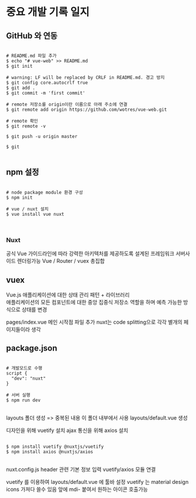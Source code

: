 # 중요 개발 기록 일지

## GitHub 와 연동
<pre>
<code>
# README.md 파일 추가
$ echo "# vue-web" >> README.md
$ git init

# warning: LF will be replaced by CRLF in README.md. 경고 방지
$ git config core.autocrlf true
$ git add .
$ git commit -m 'first commit'

# remote 저장소를 origin이란 이름으로 아래 주소에 연결
$ git remote add origin https://github.com/wotres/vue-web.git

# remote 확인 
$ git remote -v

$ git push -u origin master

$ git 
</code>
</pre>

## npm 설정
<pre>
<code>
# node package module 환경 구성
$ npm init

# vue / nuxt 설치
$ vue install vue nuxt

</code>
</pre>

### Nuxt
공식 Vue 가이드라인에 따라 강력한 아키텍처를 제공하도록 설계된 프레임워크
서버사이드 렌더링가능
Vue / Router / vuex 총집합

## vuex
Vue.js 애플리케이션에 대한 상태 관리 패턴 + 라이브러리  
애플리케이션의 모든 컴포넌트에 대한 중앙 집중식 저장소 역할을 하며 예측 가능한 방식으로 상태를 변경

pages/index.vue 메인 시작점 파일 추가
nuxt는 code splitting으로 각각 별개의 페이지들이라 생각

## package.json
<pre>
<code>
# 개발모드로 수행
script {
  "dev": "nuxt"
}

# 서버 실행
$ npm run dev
</code>
</pre>

layouts 폴더 생성
=> 중복된 내용 이 폴더 내부에서 사용
layouts/default.vue 생성

디자인을 위해 vuetify 설치
ajax 통신을 위해 axios 설치
<pre>
<code>
$ npm install vuetify @nuxtjs/vuetify
$ npm install axios @nuxtjs/axios
</code>
</pre>

nuxt.config.js
header 관련 기본 정보 입력
vuetify/axios 모듈 연결

vuetify 를 이용하여 layouts/default.vue 에 툴바 설정
vuetify 는 material design icons 가져다 쓸수 있음
앞에 mdi- 붙여서 원하는 아이콘 호출가능




